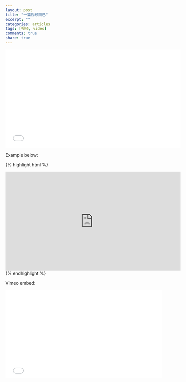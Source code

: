 ```yaml
---
layout: post
title: "一篇视频而已"
excerpt: ""
categories: articles
tags: [视频, video]
comments: true
share: true
---
```


<iframe width="560" height="315" src="//www.youtube.com/embed/SqYiglufb8Y" frameborder="0"> </iframe>

Example below:

{% highlight html %}
<iframe width="560" height="315" src="http://www.youtube.com/embed/PWf4WUoMXwg" frameborder="0"> </iframe>
{% endhighlight %}

Vimeo embed:

<iframe src="//player.vimeo.com/video/98146708?title=0&amp;byline=0" width="500" height="281" frameborder="0"> </iframe>